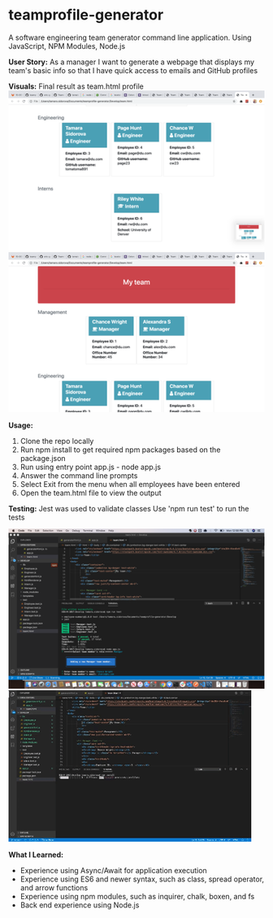 # teamprofile-generator
A software engineering team generator command line application. Using JavaScript, NPM Modules, Node.js

**User Story:**
As a manager I want to generate a webpage that displays my team's basic info so that I have quick access to emails and GitHub profiles

**Visuals:**
Final result as team.html profile
![](images/team1.png)
![](images/team2.png)

**Usage:**
1. Clone the repo locally
2. Run npm install to get required npm packages based on the package.json
3. Run using entry point app.js - node app.js
4. Answer the command line prompts
5. Select Exit from the menu when all employees have been entered
6. Open the team.html file to view the output


**Testing:**
Jest was used to validate classes Use 'npm run test' to run the tests

![](images/test.png)
![](team.gif)


**What I Learned:**
* Experience using Async/Await for application execution
* Experience using ES6 and newer syntax, such as class, spread operator, and arrow functions
* Experience using npm modules, such as inquirer, chalk, boxen, and fs
* Back end experience using Node.js


